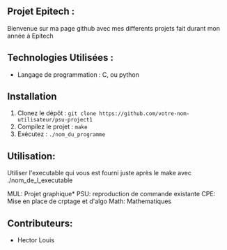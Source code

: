 ## Projet Epitech :

Bienvenue sur ma page github avec mes differents projets fait durant mon année à Epitech

## Technologies Utilisées :
- Langage de programmation : C, ou python

## Installation
1. Clonez le dépôt : `git clone https://github.com/votre-nom-utilisateur/psu-project1`
2. Compilez le projet : `make`
3. Exécutez : `./nom_du_programme`

## Utilisation:
Utiliser l'executable qui vous est fourni juste après le make avec ./nom_de_l_executable

MUL: Projet graphique*
PSU: reproduction de commande existante
CPE: Mise en place de crptage et d'algo
Math: Mathematiques

## Contributeurs:
- Hector Louis
